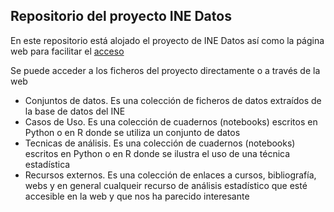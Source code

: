 

## Repositorio del proyecto INE Datos

En este repositorio está alojado el proyecto de INE Datos así como la página web para facilitar el [acceso](https://juancervigon.github.io/)

Se puede acceder a los ficheros del proyecto directamente o a través de la web


* Conjuntos de datos. Es una colección de ficheros de datos extraídos de la base de datos del INE
* Casos de Uso. Es una colección de cuadernos (notebooks) escritos en Python o en R donde se utiliza un conjunto de datos
* Tecnicas de análisis. Es una colección de cuadernos (notebooks) escritos en Python o en R donde se ilustra el uso de una técnica estadística
* Recursos externos. Es una colección de enlaces a cursos, bibliografía, webs y en general cualqueir recurso de análisis estadístico que esté accesible en la web y que nos ha parecido interesante

